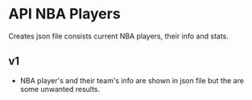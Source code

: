 # API NBA Players
 
 
 Creates json file consists current NBA players, their info and stats.
 
 
## v1
 - NBA player's and their team's info are shown in json file but the are some unwanted results.
